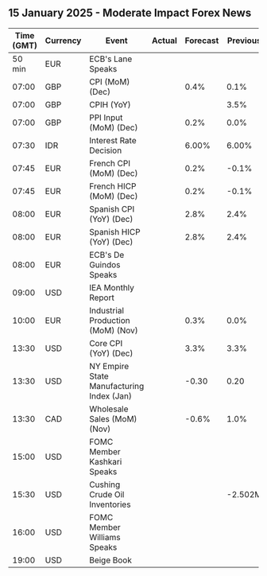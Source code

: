 ## 15 January 2025 - Moderate Impact Forex News

| Time (GMT) | Currency | Event | Actual | Forecast | Previous |
|------|----------|-------|--------|----------|----------|
| 50 min | EUR | ECB's Lane Speaks |  |  |  |
| 07:00 | GBP | CPI (MoM) (Dec) |  | 0.4% | 0.1% |
| 07:00 | GBP | CPIH (YoY) |  |  | 3.5% |
| 07:00 | GBP | PPI Input (MoM) (Dec) |  | 0.2% | 0.0% |
| 07:30 | IDR | Interest Rate Decision |  | 6.00% | 6.00% |
| 07:45 | EUR | French CPI (MoM) (Dec) |  | 0.2% | -0.1% |
| 07:45 | EUR | French HICP (MoM) (Dec) |  | 0.2% | -0.1% |
| 08:00 | EUR | Spanish CPI (YoY) (Dec) |  | 2.8% | 2.4% |
| 08:00 | EUR | Spanish HICP (YoY) (Dec) |  | 2.8% | 2.4% |
| 08:00 | EUR | ECB's De Guindos Speaks |  |  |  |
| 09:00 | USD | IEA Monthly Report |  |  |  |
| 10:00 | EUR | Industrial Production (MoM) (Nov) |  | 0.3% | 0.0% |
| 13:30 | USD | Core CPI (YoY) (Dec) |  | 3.3% | 3.3% |
| 13:30 | USD | NY Empire State Manufacturing Index (Jan) |  | -0.30 | 0.20 |
| 13:30 | CAD | Wholesale Sales (MoM) (Nov) |  | -0.6% | 1.0% |
| 15:00 | USD | FOMC Member Kashkari Speaks |  |  |  |
| 15:30 | USD | Cushing Crude Oil Inventories |  |  | -2.502M |
| 16:00 | USD | FOMC Member Williams Speaks |  |  |  |
| 19:00 | USD | Beige Book |  |  |  |

